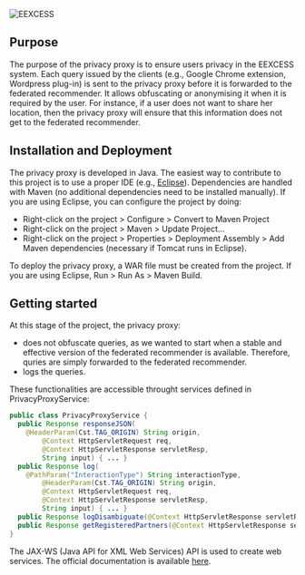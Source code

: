 ![EEXCESS](http://eexcess.eu/wp-content/uploads/2013/04/eexcess_Logo_neu1.jpg "EEXCESS")

## Purpose
The purpose of the privacy proxy is to ensure users privacy in the EEXCESS system. Each query issued by the clients (e.g., Google Chrome extension, Wordpress plug-in) is sent to the privacy proxy before it is forwarded to the federated recommender. It allows obfuscating or anonymising it when it is required by the user. For instance, if a user does not want to share her location, then the privacy proxy will ensure that this information does not get to the federated recommender. 

## Installation and Deployment
The privacy proxy is developed in Java. The easiest way to contribute to this project is to use a proper IDE (e.g., [Eclipse](http://eclipse.org/)). Dependencies are handled with Maven (no additional dependencies need to be installed manually). If you are using Eclipse, you can configure the project by doing: 
* Right-click on the project > Configure > Convert to Maven Project
* Right-click on the project > Maven > Update Project...
* Right-click on the project > Properties > Deployment Assembly > Add Maven dependencies (necessary if Tomcat runs in Eclipse). 

To deploy the privacy proxy, a WAR file must be created from the project. If you are using Eclipse, Run > Run As > Maven Build. 

## Getting started
At this stage of the project, the privacy proxy: 
* does not obfuscate queries, as we wanted to start when a stable and effective version of the federated recommender is available. Therefore, quries are simply forwarded to the federated recommender. 
* logs the queries. 

These functionalities are accessible throught services defined in PrivacyProxyService: 
```java
public class PrivacyProxyService {
  public Response responseJSON(
    @HeaderParam(Cst.TAG_ORIGIN) String origin,
		@Context HttpServletRequest req,
		@Context HttpServletResponse servletResp, 
		String input) { ... }
  public Response log(
    @PathParam("InteractionType") String interactionType,
		@HeaderParam(Cst.TAG_ORIGIN) String origin,
		@Context HttpServletRequest req,
		@Context HttpServletResponse servletResp,
		String input) { ... }
  public Response logDisambiguate(@Context HttpServletResponse servletResp, String input) {
  public Response getRegisteredPartners(@Context HttpServletResponse servletResp) { ... }
}
```

The JAX-WS (Java API for XML Web Services) API is used to create web services. The official documentation is available [here](https://jax-ws.java.net). 
